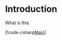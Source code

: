 # Introduction

What is this

[!code-csharp[Main](../../src/Examples/OperationsExample/Program.cs)]
